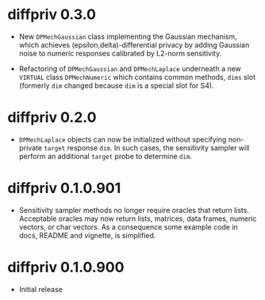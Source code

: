 # diffpriv 0.3.0

* New `DPMechGaussian` class implementing the Gaussian mechanism, which achieves (epsilon,delta)-differential privacy by adding Gaussian noise to numeric responses calibrated by L2-norm sensitivity.

* Refactoring of `DPMechGaussian` and `DPMechLaplace` underneath a new `VIRTUAL` class `DPMechNumeric` which contains common methods, `dims` slot (formerly `dim` changed because `dim` is a special slot for S4).

# diffpriv 0.2.0

* `DPMechLaplace` objects can now be initialized without specifying non-private `target` response `dim`. In such cases, the sensitivity sampler will perform an additional `target` probe to determine `dim`.

# diffpriv 0.1.0.901

* Sensitivity sampler methods no longer require oracles that return lists. Acceptable oracles may now return lists, matrices, data frames, numeric vectors, or char vectors. As a consequence some example code in docs, README and vignette, is simplified.

# diffpriv 0.1.0.900

* Initial release
